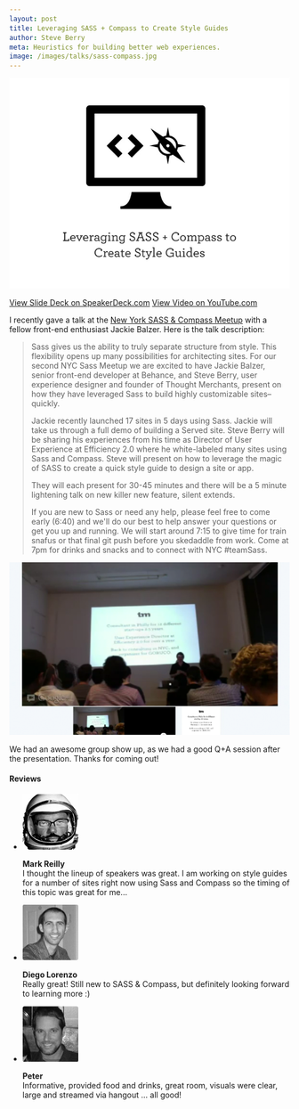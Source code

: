 ```yaml
---
layout: post
title: Leveraging SASS + Compass to Create Style Guides
author: Steve Berry
meta: Heuristics for building better web experiences.
image: /images/talks/sass-compass.jpg
---
```


<img src="/images/talks/sass-compass.jpg" alt="SASS and compass for live style guides" class="scale-with-grid"/>

<a href="https://speakerdeck.com/u/thoughtmerchant/p/leveraging-sass-compass-to-create-style-guides" target="blank" class="linkbox">View Slide Deck on SpeakerDeck.com</a>
<a href="http://www.youtube.com/watch?v=3Zf861PI-0E&feature=youtu.be" target="blank" class="linkbox">View Video on YouTube.com</a>

I recently gave a talk at the
<a href="http://www.meetup.com/nyc-sass" target="blank">New York SASS &amp; Compass Meetup</a> with a fellow front-end enthusiast Jackie Balzer. Here is the talk description:



<blockquote>
<p>Sass gives us the ability to truly separate structure from style. This flexibility opens up many possibilities for architecting sites. For our second NYC Sass Meetup we are excited to have Jackie Balzer, senior front-end developer at Behance, and Steve Berry, user experience designer and founder of Thought Merchants, present on how they have leveraged Sass to build highly customizable sites–quickly.</p>
<p>Jackie recently launched 17 sites in 5 days using Sass. Jackie will take us through a full demo of building a Served site. Steve Berry will be sharing his experiences from his time as Director of User Experience at Efficiency 2.0 where he white-labeled many sites using Sass and Compass. Steve will present on how to leverage the magic of SASS to create a quick style guide to design a site or app.</p>
<p>They will each present for 30-45 minutes and there will be a 5 minute lightening talk on new killer new feature, silent extends.</p>
<p>If you are new to Sass or need any help, please feel free to come early (6:40) and we'll do our best to help answer your questions or get you up and running. We will start around 7:15 to give time for train snafus or that final git push before you skedaddle from work. Come at 7pm for drinks and snacks and to connect with NYC #teamSass.</p>
</blockquote>

<img src="/images/talks/sass-view.png" alt="a photo from the live broadcast" class="scale-with-grid"/>

We had an awesome group show up, as we had a good Q+A session after the presentation. Thanks for coming out!

<h4 class="reviews">Reviews </h4>
<ul class="review-list row">
  <li class="six columns alpha">
    <img src="/images/talks/mark.png" alt="Mark Reilly"/>
    <p><b>Mark Reilly</b><br/>I thought the lineup of speakers was great. I am working on style guides for a number of sites right now using Sass and Compass so the timing of this topic was great for me...</p>
  </li>
  <li class="six columns omega">
    <img src="/images/talks/diego.png" alt="Diego Lorenzo"/>
    <p><b>Diego Lorenzo</b><br/>Really great! Still new to SASS &amp; Compass, but definitely looking forward to learning more :)</p>
  </li>
  <li class="six columns alpha">
    <img src="/images/talks/peter.png" alt="Peter"/>
    <p><b>Peter</b><br/>Informative, provided food and drinks, great room, visuals were clear, large and streamed via hangout ... all good!</p>
  </li>
</ul>


